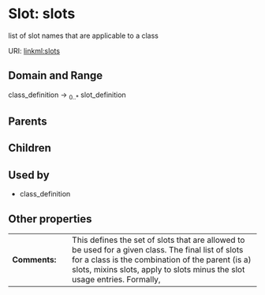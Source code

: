
# Slot: slots


list of slot names that are applicable to a class

URI: [linkml:slots](https://w3id.org/linkml/slots)


## Domain and Range

class_definition &#8594;  <sub>0..\*</sub> slot_definition

## Parents


## Children


## Used by

 * class_definition

## Other properties

|  |  |  |
| --- | --- | --- |
| **Comments:** | | This defines the set of slots that are allowed to be used for a given class. The final list of slots for a class is the combination of the parent (is a) slots, mixins slots, apply to slots minus the slot usage entries. Formally, |

